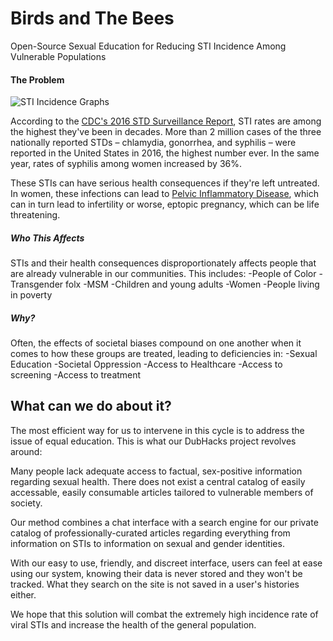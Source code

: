 # Birds and The Bees

Open-Source Sexual Education for Reducing STI Incidence Among Vulnerable Populations

#### The Problem
![STI Incidence Graphs](https://www.cdc.gov/std/stats16/images/infoTweet1b.png "STI Incidence Rates")

According to the [CDC's 2016 STD Surveillance Report](https://www.cdc.gov/nchhstp/newsroom/2017/2016-STD-Surveillance-Report.html), STI rates are among the highest they've been in decades. More than 2 million cases of the three nationally reported STDs – chlamydia, gonorrhea, and syphilis – were reported in the United States in 2016, the highest number ever. In the same year, rates of syphilis among women increased by 36%.

These STIs can have serious health consequences if they're left untreated. In women, these infections can lead to [Pelvic Inflammatory Disease](https://www.cdc.gov/std/pid/stdfact-pid.htm), which can in turn lead to infertility or worse, eptopic pregnancy, which can be life threatening.

##### Who This Affects

STIs and their health consequences disproportionately affects people that are already vulnerable in our communities. This includes:
-People of Color
-Transgender folx
-MSM
-Children and young adults
-Women
-People living in poverty

##### Why?

Often, the effects of societal biases compound on one another when it comes to how these groups are treated, leading to deficiencies in:
-Sexual Education
-Societal Oppression
-Access to Healthcare
   -Access to screening
   -Access to treatment

## What can we do about it?

The most efficient way for us to intervene in this cycle is to address the issue of equal education. This is what our DubHacks project revolves around:

Many people lack adequate access to factual, sex-positive information regarding sexual health. There does not exist a central catalog of easily accessable, easily consumable articles tailored to vulnerable members of society.

Our method combines a chat interface with a search engine for our private catalog of professionally-curated articles regarding everything from information on STIs to information on sexual and gender identities.

With our easy to use, friendly, and discreet interface, users can feel at ease using our system, knowing their data is never stored and they won't be tracked. What they search on the site is not saved in a user's histories either.

We hope that this solution will combat the extremely high incidence rate of viral STIs and increase the health of the general population.

